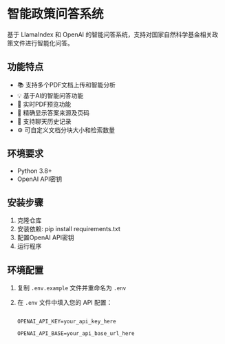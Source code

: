 # 智能政策问答系统

基于 LlamaIndex 和 OpenAI 的智能问答系统，支持对国家自然科学基金相关政策文件进行智能化问答。

## 功能特点

- 📚 支持多个PDF文档上传和智能分析
- 💡 基于AI的智能问答功能
- 👀 实时PDF预览功能
- 📍 精确显示答案来源及页码
- 💭 支持聊天历史记录
- ⚙️ 可自定义文档分块大小和检索数量

## 环境要求

- Python 3.8+
- OpenAI API密钥

## 安装步骤

1. 克隆仓库
2. 安装依赖: pip install requirements.txt
3. 配置OpenAI API密钥
4. 运行程序

## 环境配置
1. 复制 `.env.example` 文件并重命名为 `.env`

2. 在 `.env` 文件中填入您的 API 配置：

   ```

   OPENAI_API_KEY=your_api_key_here

   OPENAI_API_BASE=your_api_base_url_here

